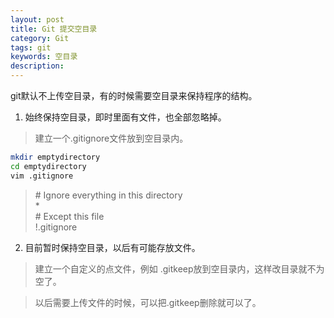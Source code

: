 ```yaml
---
layout: post
title: Git 提交空目录
category: Git
tags: git
keywords: 空目录
description:
---
```


git默认不上传空目录，有的时候需要空目录来保持程序的结构。

1. 始终保持空目录，即时里面有文件，也全部忽略掉。

> 建立一个.gitignore文件放到空目录内。
```bash
mkdir emptydirectory
cd emptydirectory
vim .gitignore
```

> \# Ignore everything in this directory<br>
> *<br>
> \# Except this file<br>
> !.gitignore<br>

2. 目前暂时保持空目录，以后有可能存放文件。

> 建立一个自定义的点文件，例如 .gitkeep放到空目录内，这样改目录就不为空了。

> 以后需要上传文件的时候，可以把.gitkeep删除就可以了。
